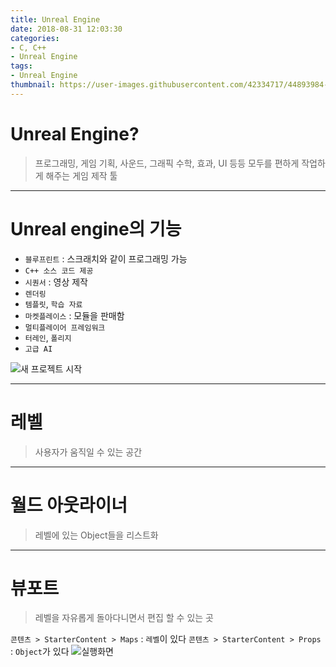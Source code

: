 ```yaml
---
title: Unreal Engine
date: 2018-08-31 12:03:30
categories:
- C, C++
- Unreal Engine
tags:
- Unreal Engine
thumbnail: https://user-images.githubusercontent.com/42334717/44893984-91ba4180-ad28-11e8-96f2-a698d2b49f8e.png
---
```

# Unreal Engine?
> 프로그래밍, 게임 기획, 사운드, 그래픽 수학, 효과, UI 등등 모두를 편하게 작업하게 해주는 게임 제작 툴
***
# Unreal engine의 기능

+ `블루프린트` : 스크래치와 같이 프로그래밍 가능
+ `C++ 소스 코드 제공`
+ `시퀀서` : 영상 제작
+ `렌더링`
+ `템플릿`, `학습 자료`
+ `마켓플레이스` : 모듈을 판매함
+ `멀티플레이어 프레임워크`
+ `터레인`, `폴리지`
+ `고급 AI`

<!-- more -->
![새 프로젝트 시작](https://user-images.githubusercontent.com/42334717/44893853-ee692c80-ad27-11e8-83d8-27bf92626d37.png)
***
# 레벨
> 사용자가 움직일 수 있는 공간
***
# 월드 아웃라이너
> 레벨에 있는 Object들을 리스트화
***
# 뷰포트
> 레벨을 자유롭게 돌아다니면서 편집 할 수 있는 곳

`콘텐츠 > StarterContent > Maps` : `레벨`이 있다
`콘텐츠 > StarterContent > Props` : `Object`가 있다
![실행화면](https://user-images.githubusercontent.com/42334717/44893984-91ba4180-ad28-11e8-96f2-a698d2b49f8e.png)